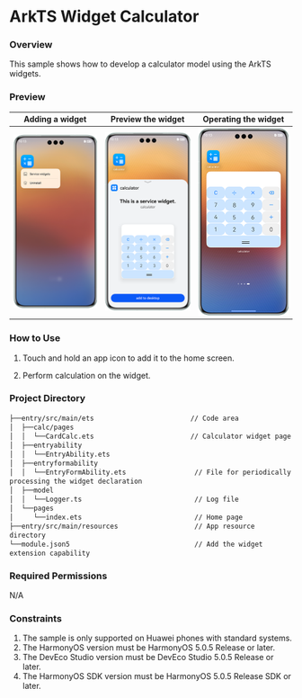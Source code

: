 # ArkTS Widget Calculator

### Overview

This sample shows how to develop a calculator model using the ArkTS widgets.

### Preview

| Adding a widget                                            | Preview the widget                                                   | Operating the widget                                            |
|--------------------------------------------------|---------------------------------------------------------|--------------------------------------------------|
| ![CalculatorAdd](screenshots/CalculatorAdd.en.png) | ![CalculatorPreview](screenshots/CalculatorPreview.en.png) | ![CalculatorUse](screenshots/CalculatorUse.en.png) |

### How to Use

1. Touch and hold an app icon to add it to the home screen.

2. Perform calculation on the widget.

### Project Directory

```
├──entry/src/main/ets                        // Code area
│  ├──calc/pages
│  │  └──CardCalc.ets                        // Calculator widget page
│  ├──entryability
│  │  └──EntryAbility.ets  
│  ├──entryformability
│  │  └──EntryFormAbility.ets                 // File for periodically processing the widget declaration
│  ├──model
│  │  └──Logger.ts                            // Log file
│  └──pages
│     └──index.ets                            // Home page
├──entry/src/main/resources                   // App resource directory
└──module.json5                               // Add the widget extension capability
```

### Required Permissions

N/A

### Constraints

1. The sample is only supported on Huawei phones with standard systems.
2. The HarmonyOS version must be HarmonyOS 5.0.5 Release or later.
3. The DevEco Studio version must be DevEco Studio 5.0.5 Release or later.
4. The HarmonyOS SDK version must be HarmonyOS 5.0.5 Release SDK or later.
